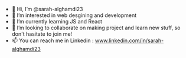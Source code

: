 - 👋 Hi, I’m @sarah-alghamdi23
- 👀 I’m interested in web desgining and development 
- 🌱 I’m currently learning JS and React
- 💞️ I’m looking to collaborate on making project and learn new stuff, so don't hasitate to join me! 
- 📫 You can reach me in Linkedin : www.linkedin.com/in/sarah-alghamdi23

<!---
sarah-alghamdi23/sarah-alghamdi23 is a ✨ special ✨ repository because its `README.md` (this file) appears on your GitHub profile.
You can click the Preview link to take a look at your changes.
--->
